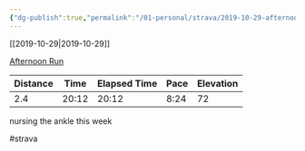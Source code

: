 ```yaml
---
{"dg-publish":true,"permalink":"/01-personal/strava/2019-10-29-afternoon-run/"}
---
```



[[2019-10-29\|2019-10-29]]

[Afternoon Run](https://www.strava.com/activities/2827357012)

| Distance | Time  | Elapsed Time | Pace | Elevation |
| -------- | ----- | ------------ | ---- | --------- |
| 2.4      | 20:12 | 20:12        | 8:24 | 72        |


nursing the ankle this week

#strava
